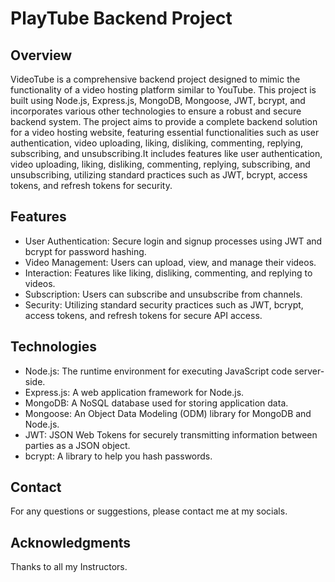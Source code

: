 # PlayTube Backend Project

## Overview

VideoTube is a comprehensive backend project designed to mimic the functionality of a video hosting platform similar to YouTube. This project is built using Node.js, Express.js, MongoDB, Mongoose, JWT, bcrypt, and incorporates various other technologies to ensure a robust and secure backend system. The project aims to provide a complete backend solution for a video hosting website, featuring essential functionalities such as user authentication, video uploading, liking, disliking, commenting, replying, subscribing, and unsubscribing.It includes features like user authentication, video uploading, liking, disliking, commenting, replying, subscribing, and unsubscribing, utilizing standard practices such as JWT, bcrypt, access tokens, and refresh tokens for security.

## Features

- User Authentication: Secure login and signup processes using JWT and bcrypt for password hashing.
- Video Management: Users can upload, view, and manage their videos.
- Interaction: Features like liking, disliking, commenting, and replying to videos.
- Subscription: Users can subscribe and unsubscribe from channels.
- Security: Utilizing standard security practices such as JWT, bcrypt, access tokens, and refresh tokens for secure API access.

## Technologies

- Node.js: The runtime environment for executing JavaScript code server-side.
- Express.js: A web application framework for Node.js.
- MongoDB: A NoSQL database used for storing application data.
- Mongoose: An Object Data Modeling (ODM) library for MongoDB and Node.js.
- JWT: JSON Web Tokens for securely transmitting information between parties as a JSON object.
- bcrypt: A library to help you hash passwords.

## Contact

For any questions or suggestions, please contact me at my socials.

## Acknowledgments

Thanks to all my Instructors.
